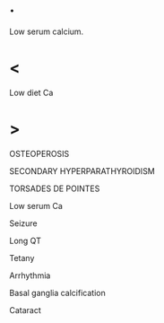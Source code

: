 # .

Low serum calcium.

# <

Low diet Ca

# >

OSTEOPEROSIS

SECONDARY HYPERPARATHYROIDISM

TORSADES DE POINTES

Low serum Ca

Seizure

Long QT

Tetany

Arrhythmia

Basal ganglia calcification

Cataract
